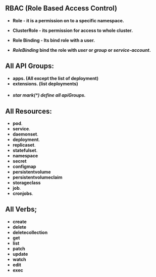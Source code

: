 ## RBAC (Role Based Access Control)

* **Role - it is a permission on to a specific namespace.**
* **ClusterRole - its permission for access to whole cluster.**

* **Role Binding - Its bind role with a user.**
* **_RoleBinding_ bind the role with _user_ or _group_ or _service-account_.**

## All API Groups:

* **apps. (All except the list of deployment)**
* **extensions. (list deployments)**
* ##### star mark(*) define all apiGroups.

## All Resources:

* **pod**.
* **service**.
* **daemonset**.
* **deployment**.
* **replicaset**.
* **statefulset**.
* **namespace**
* **secret**
* **configmap**
* **persistentvolume**
* **persistentvolumeclaim**
* **storageclass**
* **job**.
* **cronjobs**.

## All Verbs;

* **create**
* **delete**
* **deletecollection**
* **get**
* **list**
* **patch**
* **update**
* **watch**
* **edit**
* **exec**